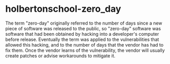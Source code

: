 # holbertonschool-zero_day

The term "zero-day" originally referred to the number of days since a new piece of software was released to the 
public, so "zero-day" software was software that had been obtained by hacking into a developer's computer before 
release. Eventually the term was applied to the vulnerabilities that allowed this hacking, and to the number of 
days that the vendor has had to fix them. Once the vendor learns of the vulnerability, the vendor will usually 
create patches or advise workarounds to mitigate it.
